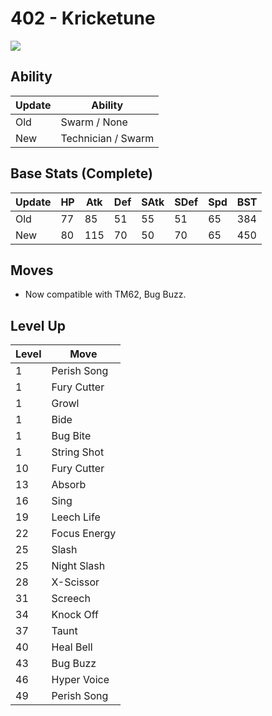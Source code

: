 # 402 - Kricketune
![][402]

## Ability

Update | Ability
---    | ---
Old    | Swarm / None
New    | Technician / Swarm

## Base Stats (Complete)

Update | HP | Atk | Def | SAtk | SDef | Spd | BST
---    | ---| --- | --- | ---  | ---  | --- | ---
Old    | 77 |  85 |  51 |  55  |  51  |  65  |  384
New    | 80 |  115 |  70 |  50  |  70  |  65  |  450

## Moves

 - Now compatible with TM62, Bug Buzz.

## Level Up

Level | Move
---   | ---
  1   | Perish Song
  1   | Fury Cutter
  1   | Growl
  1   | Bide
  1   | Bug Bite
  1   | String Shot
 10   | Fury Cutter
 13   | Absorb
 16   | Sing
 19   | Leech Life
 22   | Focus Energy
 25   | Slash
 25   | Night Slash
 28   | X-Scissor
 31   | Screech
 34   | Knock Off
 37   | Taunt
 40   | Heal Bell
 43   | Bug Buzz
 46   | Hyper Voice
 49   | Perish Song



[402]: ../img/pokemon/402.png
